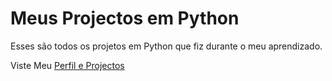 # Meus Projectos em Python

Esses são todos os projetos em Python que fiz durante o meu aprendizado.

Viste Meu [Perfil e Projectos](https://github.com/JefferMarcelino)
